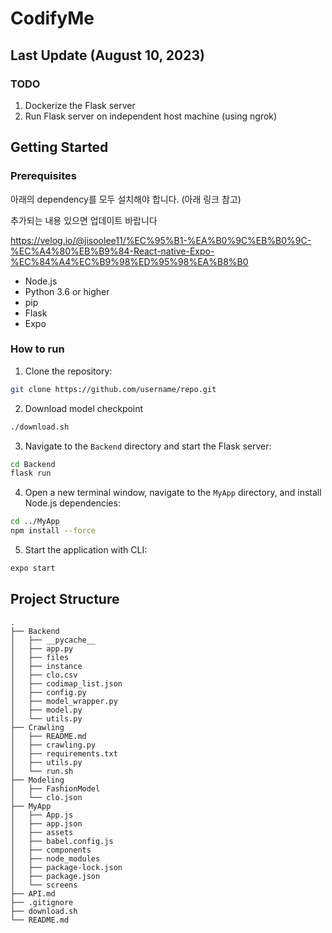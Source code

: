 # CodifyMe

## Last Update (August 10, 2023)
### TODO
1. Dockerize the Flask server
2. Run Flask server on independent host machine (using ngrok)
## Getting Started
### Prerequisites
아래의 dependency를 모두 설치해야 합니다. (아래 링크 참고)

추가되는 내용 있으면 업데이트 바랍니다

https://velog.io/@jisoolee11/%EC%95%B1-%EA%B0%9C%EB%B0%9C-%EC%A4%80%EB%B9%84-React-native-Expo-%EC%84%A4%EC%B9%98%ED%95%98%EA%B8%B0

- Node.js
- Python 3.6 or higher
- pip
- Flask
- Expo

### How to run
1. Clone the repository:

```sh
git clone https://github.com/username/repo.git
```

2. Download model checkpoint

```sh
./download.sh
```

3. Navigate to the `Backend` directory and start the Flask server:

```sh
cd Backend
flask run
```

4. Open a new terminal window, navigate to the `MyApp` directory, and install Node.js dependencies:

```sh
cd ../MyApp
npm install --force
```

5. Start the application with CLI:

```sh
expo start
```


## Project Structure

```
.
├── Backend
│   ├── __pycache__
│   ├── app.py
│   ├── files
│   ├── instance
│   ├── clo.csv
│   ├── codimap_list.json
│   ├── config.py
│   ├── model_wrapper.py
│   ├── model.py
│   └── utils.py
├── Crawling
│   ├── README.md
│   ├── crawling.py
│   ├── requirements.txt
│   ├── utils.py
│   └── run.sh
├── Modeling
│   ├── FashionModel
│   └── clo.json
├── MyApp
│   ├── App.js
│   ├── app.json
│   ├── assets
│   ├── babel.config.js
│   ├── components
│   ├── node_modules
│   ├── package-lock.json
│   ├── package.json
│   └── screens
├── API.md
├── .gitignore
├── download.sh
└── README.md

```

